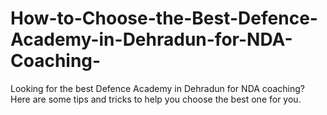 # How-to-Choose-the-Best-Defence-Academy-in-Dehradun-for-NDA-Coaching-
 Looking for the best Defence Academy in Dehradun for NDA coaching? Here are some tips and tricks to help you choose the best one for you.
